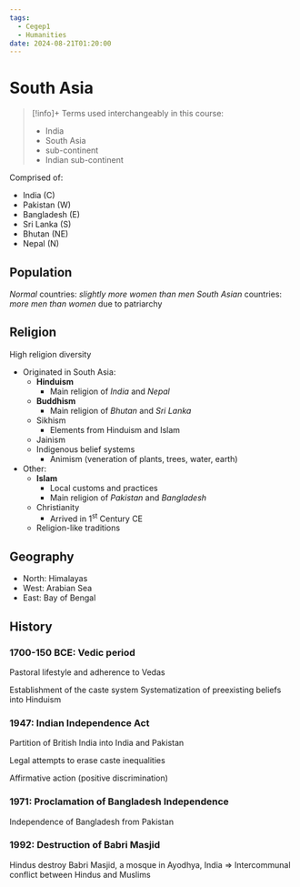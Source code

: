 ```yaml
---
tags:
  - Cegep1
  - Humanities
date: 2024-08-21T01:20:00
---
```


# South Asia

> [!info]+ Terms used interchangeably in this course:
> - India
> - South Asia
> - sub-continent
> - Indian sub-continent

Comprised of:

- India (C)
- Pakistan (W)
- Bangladesh (E)
- Sri Lanka (S)
- Bhutan (NE)
- Nepal (N)

## Population

*Normal* countries: *slightly more women than men*
*South Asian* countries: *more men than women* due to patriarchy

## Religion

High religion diversity

- Originated in South Asia:
	- **Hinduism**
		- Main religion of *India* and *Nepal*
	- **Buddhism**
		- Main religion of *Bhutan* and *Sri Lanka*
	- Sikhism
		- Elements from Hinduism and Islam
	- Jainism
	- Indigenous belief systems
		- Animism (veneration of plants, trees, water, earth)
- Other:
	- **Islam**
		- Local customs and practices
		- Main religion of *Pakistan* and *Bangladesh*
	- Christianity
		- Arrived in 1<sup>st</sup> Century CE
	- Religion-like traditions

## Geography

- North: Himalayas
- West: Arabian Sea
- East: Bay of Bengal

## History

### 1700-150 BCE: Vedic period

Pastoral lifestyle and adherence to Vedas

Establishment of the caste system
Systematization of preexisting beliefs into Hinduism

### 1947: Indian Independence Act

Partition of British India into India and Pakistan

Legal attempts to erase caste inequalities

Affirmative action (positive discrimination)

### 1971: Proclamation of Bangladesh Independence

Independence of Bangladesh from Pakistan

### 1992: Destruction of Babri Masjid

Hindus destroy Babri Masjid, a mosque in Ayodhya, India
=> Intercommunal conflict between Hindus and Muslims
